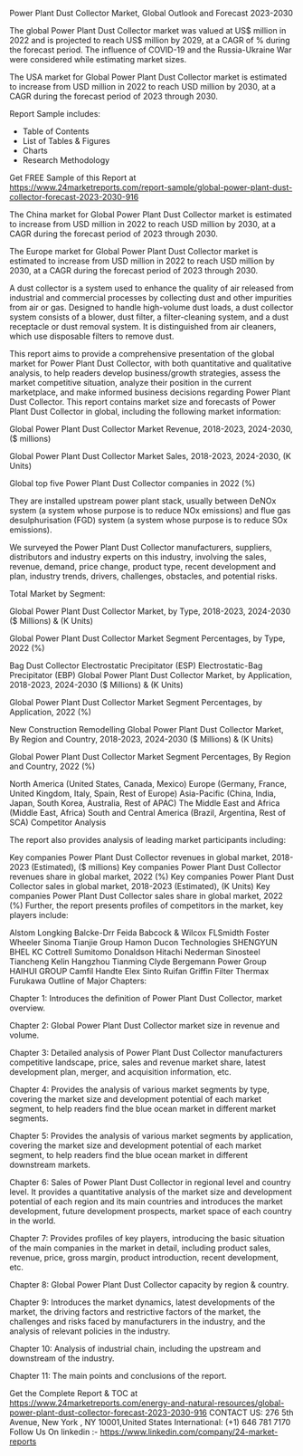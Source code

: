 Power Plant Dust Collector Market, Global Outlook and Forecast 2023-2030

The global Power Plant Dust Collector market was valued at US$ million in 2022 and is projected to reach US$ million by 2029, at a CAGR of % during the forecast period. The influence of COVID-19 and the Russia-Ukraine War were considered while estimating market sizes.

The USA market for Global Power Plant Dust Collector market is estimated to increase from USD million in 2022 to reach USD million by 2030, at a CAGR during the forecast period of 2023 through 2030.

Report Sample includes:
- Table of Contents
- List of Tables & Figures
- Charts
- Research Methodology

Get FREE Sample of this Report at https://www.24marketreports.com/report-sample/global-power-plant-dust-collector-forecast-2023-2030-916

The China market for Global Power Plant Dust Collector market is estimated to increase from USD million in 2022 to reach USD million by 2030, at a CAGR during the forecast period of 2023 through 2030.

The Europe market for Global Power Plant Dust Collector market is estimated to increase from USD million in 2022 to reach USD million by 2030, at a CAGR during the forecast period of 2023 through 2030.

A dust collector is a system used to enhance the quality of air released from industrial and commercial processes by collecting dust and other impurities from air or gas. Designed to handle high-volume dust loads, a dust collector system consists of a blower, dust filter, a filter-cleaning system, and a dust receptacle or dust removal system. It is distinguished from air cleaners, which use disposable filters to remove dust.

This report aims to provide a comprehensive presentation of the global market for Power Plant Dust Collector, with both quantitative and qualitative analysis, to help readers develop business/growth strategies, assess the market competitive situation, analyze their position in the current marketplace, and make informed business decisions regarding Power Plant Dust Collector. This report contains market size and forecasts of Power Plant Dust Collector in global, including the following market information:

Global Power Plant Dust Collector Market Revenue, 2018-2023, 2024-2030, ($ millions)

Global Power Plant Dust Collector Market Sales, 2018-2023, 2024-2030, (K Units)

Global top five Power Plant Dust Collector companies in 2022 (%)

They are installed upstream power plant stack, usually between DeNOx system (a system whose purpose is to reduce NOx emissions) and flue gas desulphurisation (FGD) system (a system whose purpose is to reduce SOx emissions).

We surveyed the Power Plant Dust Collector manufacturers, suppliers, distributors and industry experts on this industry, involving the sales, revenue, demand, price change, product type, recent development and plan, industry trends, drivers, challenges, obstacles, and potential risks.

Total Market by Segment:

Global Power Plant Dust Collector Market, by Type, 2018-2023, 2024-2030 ($ Millions) & (K Units)

Global Power Plant Dust Collector Market Segment Percentages, by Type, 2022 (%)

Bag Dust Collector
Electrostatic Precipitator (ESP)
Electrostatic-Bag Precipitator (EBP)
Global Power Plant Dust Collector Market, by Application, 2018-2023, 2024-2030 ($ Millions) & (K Units)

Global Power Plant Dust Collector Market Segment Percentages, by Application, 2022 (%)

New Construction
Remodelling
Global Power Plant Dust Collector Market, By Region and Country, 2018-2023, 2024-2030 ($ Millions) & (K Units)

Global Power Plant Dust Collector Market Segment Percentages, By Region and Country, 2022 (%)

North America (United States, Canada, Mexico)
Europe (Germany, France, United Kingdom, Italy, Spain, Rest of Europe)
Asia-Pacific (China, India, Japan, South Korea, Australia, Rest of APAC)
The Middle East and Africa (Middle East, Africa)
South and Central America (Brazil, Argentina, Rest of SCA)
Competitor Analysis

The report also provides analysis of leading market participants including:

Key companies Power Plant Dust Collector revenues in global market, 2018-2023 (Estimated), ($ millions)
Key companies Power Plant Dust Collector revenues share in global market, 2022 (%)
Key companies Power Plant Dust Collector sales in global market, 2018-2023 (Estimated), (K Units)
Key companies Power Plant Dust Collector sales share in global market, 2022 (%)
Further, the report presents profiles of competitors in the market, key players include:

Alstom
Longking
Balcke-Drr
Feida
Babcock & Wilcox
FLSmidth
Foster Wheeler
Sinoma
Tianjie Group
Hamon
Ducon Technologies
SHENGYUN
BHEL
KC Cottrell
Sumitomo
Donaldson
Hitachi
Nederman
Sinosteel Tiancheng
Kelin
Hangzhou Tianming
Clyde Bergemann Power Group
HAIHUI GROUP
Camfil Handte
Elex
Sinto
Ruifan
Griffin Filter
Thermax
Furukawa
Outline of Major Chapters:

Chapter 1: Introduces the definition of Power Plant Dust Collector, market overview.

Chapter 2: Global Power Plant Dust Collector market size in revenue and volume.

Chapter 3: Detailed analysis of Power Plant Dust Collector manufacturers competitive landscape, price, sales and revenue market share, latest development plan, merger, and acquisition information, etc.

Chapter 4: Provides the analysis of various market segments by type, covering the market size and development potential of each market segment, to help readers find the blue ocean market in different market segments.

Chapter 5: Provides the analysis of various market segments by application, covering the market size and development potential of each market segment, to help readers find the blue ocean market in different downstream markets.

Chapter 6: Sales of Power Plant Dust Collector in regional level and country level. It provides a quantitative analysis of the market size and development potential of each region and its main countries and introduces the market development, future development prospects, market space of each country in the world.

Chapter 7: Provides profiles of key players, introducing the basic situation of the main companies in the market in detail, including product sales, revenue, price, gross margin, product introduction, recent development, etc.

Chapter 8: Global Power Plant Dust Collector capacity by region & country.

Chapter 9: Introduces the market dynamics, latest developments of the market, the driving factors and restrictive factors of the market, the challenges and risks faced by manufacturers in the industry, and the analysis of relevant policies in the industry.

Chapter 10: Analysis of industrial chain, including the upstream and downstream of the industry.

Chapter 11: The main points and conclusions of the report.

Get the Complete Report & TOC at https://www.24marketreports.com/energy-and-natural-resources/global-power-plant-dust-collector-forecast-2023-2030-916
CONTACT US:
276 5th Avenue, New York , NY 10001,United States
International: (+1) 646 781 7170
Follow Us On linkedin :- https://www.linkedin.com/company/24-market-reports
